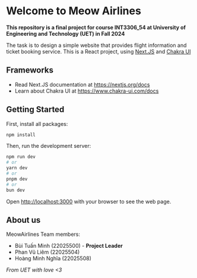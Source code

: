 # Welcome to Meow Airlines

**This repository is a final project for course INT3306_54 at University of Engineering and Technology (UET) in Fall 2024**

The task is to design a simple website that provides flight information and ticket booking service.
This is a React project, using [Next.JS](https://nextjs.org) and [Chakra UI](https://www.chakra-ui.com)

## Frameworks

- Read Next.JS documentation at https://nextjs.org/docs
- Learn about Chakra UI at https://www.chakra-ui.com/docs

## Getting Started

First, install all packages:

```bash
npm install
```

Then, run the development server:

```bash
npm run dev
# or
yarn dev
# or
pnpm dev
# or
bun dev
```

Open [http://localhost:3000](http://localhost:3000) with your browser to see the web page.

## About us

MeowAirlines Team members:

- Bùi Tuấn Minh (22025500) - **Project Leader**
- Phan Vũ Liêm (22025504)
- Hoàng Minh Nghĩa (22025508)

*From UET with love <3*